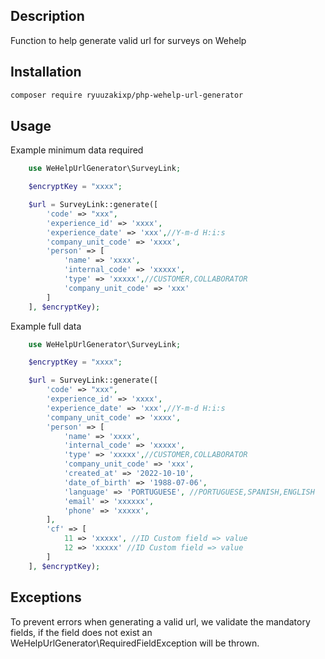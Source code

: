 ## Description

Function to help generate valid url for surveys on Wehelp

## Installation

```bash
composer require ryuuzakixp/php-wehelp-url-generator
```

## Usage

Example minimum data required

```php
    use WeHelpUrlGenerator\SurveyLink;

    $encryptKey = "xxxx";

    $url = SurveyLink::generate([
        'code' => "xxx",
        'experience_id' => 'xxxx', 
        'experience_date' => 'xxx',//Y-m-d H:i:s
        'company_unit_code' => 'xxxx', 
        'person' => [
            'name' => 'xxxx', 
            'internal_code' => 'xxxxx', 
            'type' => 'xxxxx',//CUSTOMER,COLLABORATOR
            'company_unit_code' => 'xxx'
        ]
    ], $encryptKey);
```
Example full data

```php
    use WeHelpUrlGenerator\SurveyLink;

    $encryptKey = "xxxx";

    $url = SurveyLink::generate([
        'code' => "xxx",
        'experience_id' => 'xxxx', 
        'experience_date' => 'xxx',//Y-m-d H:i:s
        'company_unit_code' => 'xxxx', 
        'person' => [
            'name' => 'xxxx', 
            'internal_code' => 'xxxxx', 
            'type' => 'xxxxx',//CUSTOMER,COLLABORATOR
            'company_unit_code' => 'xxx',
            'created_at' => '2022-10-10',
            'date_of_birth' => '1988-07-06',
            'language' => 'PORTUGUESE', //PORTUGUESE,SPANISH,ENGLISH
            'email' => 'xxxxxx',
            'phone' => 'xxxxx',
        ],
        'cf' => [
            11 => 'xxxxx', //ID Custom field => value
            12 => 'xxxxx' //ID Custom field => value
        ]
    ], $encryptKey);
```
## Exceptions

To prevent errors when generating a valid url, we validate the mandatory fields, if the field does not exist an WeHelpUrlGenerator\RequiredFieldException will be thrown.